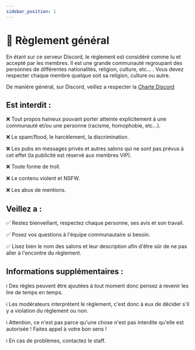 ```yaml
---
sidebar_position: 1
---
```


# 📏 Règlement général

En étant sur ce serveur Discord, le règlement est considéré comme lu et accepté par les membres. Il est une grande communauté regroupant des personnes de différentes nationalités, religion, culture, etc... . Vous devez respecter chaque membre quelque soit sa religion, culture ou autre.

De manière général, sur Discord, veillez a respecter la [Charte Discord](https://discord.com/guidelines/)

## Est interdit :

:x: Tout propos haineux pouvant porter atteinte explicitement à une communauté et/ou une personne (racisme, homophobie, etc...).

:x: Le spam/flood, le harcèlement, la discrimination.

:x: Les pubs en messages privés et autres salons qui ne sont pas prévus à cet effet (la publicité est réservé aux membres VIP).

:x: Toute forme de troll.

:x: Le contenu violent et NSFW.

:x: Les abus de mentions.

## Veillez a :

:white_check_mark: Restez bienveillant, respectez chaque personne, ses avis et son travail.

:white_check_mark: Posez vos questions à l'équipe communautaire si besoin.

:white_check_mark: Lisez bien le nom des salons et leur description afin d'être sûr de ne pas aller à l'encontre du règlement.

## Informations supplémentaires :

:information_source: Des règles peuvent être ajoutées à tout moment donc pensez à revenir les lire de temps en temps.

:information_source: Les modérateurs interprètent le règlement, c'est donc à eux de décider s'il y a violation du règlement ou non.

:information_source: Attention, ce n'est pas parce qu'une chose n'est pas interdite qu'elle est autorisée ! Faites appel à votre bon sens !

ℹ️ En cas de problèmes, contactez le staff.
